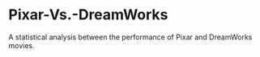 # Pixar-Vs.-DreamWorks
A statistical analysis between the performance of Pixar and DreamWorks movies.
